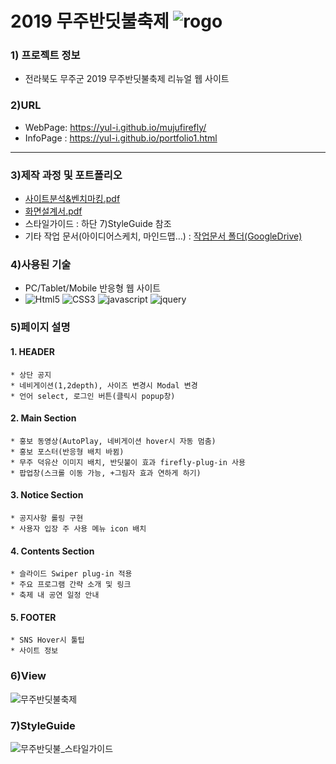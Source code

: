 
# 2019 무주반딧불축제 ![rogo](https://yul-i.github.io/images/logo.png) 

### 1) 프로젝트 정보
* 전라북도 무주군 2019 무주반딧불축제 리뉴얼 웹 사이트

### 2)URL
* WebPage: https://yul-i.github.io/mujufirefly/
* InfoPage : https://yul-i.github.io/portfolio1.html
---
### 3)제작 과정 및 포트폴리오 
* [사이트분석&벤치마킹.pdf](https://drive.google.com/file/d/183oBicuGwXKPXbClIQoujSkt2PC4QScc/view?usp=sharing "사이트분석&벤치마킹")
* [화면설계서.pdf](https://drive.google.com/file/d/1nH70tYnk5Kowg_FvHMNoxPVsHc3rC_pC/view "화면설계서")
* 스타일가이드 : 하단 7)StyleGuide 참조
* 기타 작업 문서(아이디어스케치, 마인드맵…) : [작업문서 폴더(GoogleDrive)](https://drive.google.com/drive/folders/1IQCxYtciqnVeeqCxw7wWkxJ11vFl6RiL "무주드라이브")
### 4)사용된 기술
* PC/Tablet/Mobile 반응형 웹 사이트
* ![Html5](https://img.shields.io/badge/HTML5-red) ![CSS3](https://img.shields.io/badge/CSS3-blue) ![javascript](https://img.shields.io/badge/JavaScript-yellow) ![jquery](https://img.shields.io/badge/jQuery-orange)

### 5)페이지 설명
#### 1. HEADER  
    * 상단 공지  
    * 네비게이션(1,2depth), 사이즈 변경시 Modal 변경  
    * 언어 select, 로그인 버튼(클릭시 popup창)  
#### 2. Main Section
    * 홍보 동영상(AutoPlay, 네비게이션 hover시 자동 멈춤)
    * 홍보 포스터(반응형 배치 바뀜)
    * 무주 덕유산 이미지 배치, 반딧불이 효과 firefly-plug-in 사용
    * 팝업창(스크롤 이동 가능, +그림자 효과 연하게 하기)
#### 3. Notice Section
    * 공지사항 롤링 구현
    * 사용자 입장 주 사용 메뉴 icon 배치
#### 4. Contents Section
    * 슬라이드 Swiper plug-in 적용
    * 주요 프로그램 간략 소개 및 링크
    * 축제 내 공연 일정 안내
#### 5. FOOTER
    * SNS Hover시 툴팁
    * 사이트 정보
  
### 6)View
![무주반딧불축제](https://yul-i.github.io/images/muju-mockup.png)

### 7)StyleGuide
![무주반딧불_스타일가이드](https://img1.daumcdn.net/thumb/R1280x0/?scode=mtistory2&fname=https%3A%2F%2Fblog.kakaocdn.net%2Fdn%2Fbspjfj%2FbtqF4yw5dlf%2FjAc32Uy4mMjuYlBNQVHKyk%2Fimg.jpg)
